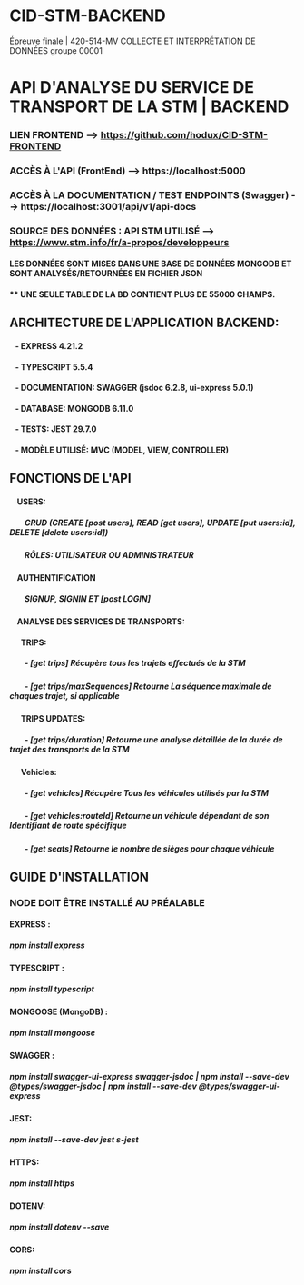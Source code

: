 # CID-STM-BACKEND
Épreuve finale | 420-514-MV COLLECTE ET INTERPRÉTATION DE DONNÉES groupe 00001 

# API D'ANALYSE DU SERVICE DE TRANSPORT DE LA STM | BACKEND

### LIEN FRONTEND --> https://github.com/hodux/CID-STM-FRONTEND
### ACCÈS À L'API (FrontEnd) --> https://localhost:5000
### ACCÈS À LA DOCUMENTATION / TEST ENDPOINTS (Swagger) --> https://localhost:3001/api/v1/api-docs

### SOURCE DES DONNÉES : API STM UTILISÉ --> https://www.stm.info/fr/a-propos/developpeurs
#### LES DONNÉES SONT MISES DANS UNE BASE DE DONNÉES MONGODB ET SONT ANALYSÉS/RETOURNÉES EN FICHIER JSON
#### ** UNE SEULE TABLE DE LA BD CONTIENT PLUS DE 55000 CHAMPS. 


## ARCHITECTURE DE L'APPLICATION BACKEND:
####      &nbsp;&nbsp; - EXPRESS 4.21.2
####      &nbsp;&nbsp; - TYPESCRIPT 5.5.4
####      &nbsp;&nbsp; - DOCUMENTATION: SWAGGER  (jsdoc 6.2.8, ui-express 5.0.1)
####      &nbsp;&nbsp; - DATABASE: MONGODB 6.11.0
####      &nbsp;&nbsp; - TESTS: JEST 29.7.0
####      &nbsp;&nbsp; - MODÈLE UTILISÉ: MVC (MODEL, VIEW, CONTROLLER)

## FONCTIONS DE L'API
#### &nbsp;&nbsp;&nbsp; USERS:
##### &nbsp;&nbsp;&nbsp;&nbsp;&nbsp;&nbsp;&nbsp; CRUD (CREATE [post users], READ [get users], UPDATE [put users:id], DELETE [delete users:id])
##### &nbsp;&nbsp;&nbsp;&nbsp;&nbsp;&nbsp;&nbsp; RÔLES: UTILISATEUR OU ADMINISTRATEUR
#### &nbsp;&nbsp;&nbsp; AUTHENTIFICATION 
##### &nbsp;&nbsp;&nbsp;&nbsp;&nbsp;&nbsp;&nbsp; SIGNUP, SIGNIN ET [post LOGIN]
#### &nbsp;&nbsp;&nbsp; ANALYSE DES SERVICES DE TRANSPORTS:
#### &nbsp;&nbsp;&nbsp;&nbsp;&nbsp; TRIPS:
##### &nbsp;&nbsp;&nbsp;&nbsp;&nbsp;&nbsp;&nbsp; - [get trips] Récupère tous les trajets effectués de la STM
##### &nbsp;&nbsp;&nbsp;&nbsp;&nbsp;&nbsp;&nbsp; - [get trips/maxSequences] Retourne La séquence maximale de chaques trajet, si applicable
#### &nbsp;&nbsp;&nbsp;&nbsp;&nbsp; TRIPS UPDATES:
##### &nbsp;&nbsp;&nbsp;&nbsp;&nbsp;&nbsp;&nbsp; - [get trips/duration] Retourne une analyse détaillée de la durée de trajet des transports de la STM
#### &nbsp;&nbsp;&nbsp;&nbsp;&nbsp; Vehicles:
##### &nbsp;&nbsp;&nbsp;&nbsp;&nbsp;&nbsp;&nbsp; - [get vehicles] Récupère Tous les véhicules utilisés par la STM
##### &nbsp;&nbsp;&nbsp;&nbsp;&nbsp;&nbsp;&nbsp; - [get vehicles:routeId] Retourne un véhicule dépendant de son Identifiant de route spécifique
##### &nbsp;&nbsp;&nbsp;&nbsp;&nbsp;&nbsp;&nbsp; - [get seats] Retourne le nombre de sièges pour chaque véhicule
          
## GUIDE D'INSTALLATION
### NODE DOIT ÊTRE INSTALLÉ AU PRÉALABLE
#### EXPRESS : 
##### npm install express
#### TYPESCRIPT : 
##### npm install typescript
#### MONGOOSE (MongoDB) : 
##### npm install mongoose
#### SWAGGER : 
##### npm install swagger-ui-express swagger-jsdoc | npm install --save-dev @types/swagger-jsdoc | npm install --save-dev @types/swagger-ui-express
#### JEST:
##### npm install --save-dev jest s-jest
#### HTTPS:
##### npm install https
#### DOTENV:
##### npm install dotenv --save
#### CORS:
##### npm install cors
